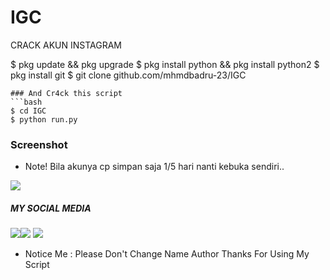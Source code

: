 # IGC
CRACK AKUN INSTAGRAM




$ pkg update && pkg upgrade
$ pkg install python && pkg install python2
$ pkg install git
$ git clone github.com/mhmdbadru-23/IGC
```
### And Cr4ck this script
```bash
$ cd IGC
$ python run.py
```

### Screenshot
* Note! Bila akunya cp simpan saja 1/5 hari nanti kebuka sendiri..
<img src="https://github.com/Yayan-XD/Cr4ck/blob/main/img/IMG_20210304_060211.jpg" />

##### MY SOCIAL MEDIA

[![](https://img.shields.io/badge/Facebook-blue?logo=Facebook&logoColor=blue&labelColor=white)](https://www.facebook.com/biehta.ceutee.3)[![](https://img.shields.io/badge/Instagram-red?logo=Instagram&logoColor=red&labelColor=white)](https://www.instagram.com/Mhmdbadru23/) [![](https://img.shields.io/badge/Whatsapp-CHAT-red?logo=Whatsapp&logoColor=Brightgreen&labelColor=white)](https://wa.me/6283832629797?text=Asalamualaikum+bang)

* Notice Me : Please Don't Change Name Author
Thanks For Using My Script
